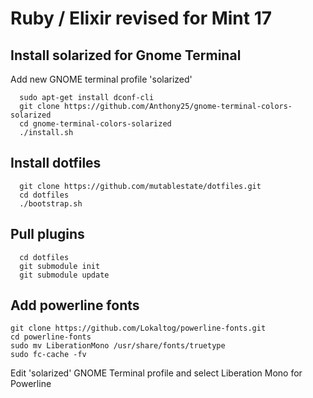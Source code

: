 Ruby / Elixir revised for Mint 17
================================
Install solarized for Gnome Terminal
------------------------------------

Add new GNOME terminal profile 'solarized'
```
  sudo apt-get install dconf-cli
  git clone https://github.com/Anthony25/gnome-terminal-colors-solarized
  cd gnome-terminal-colors-solarized
  ./install.sh
```

Install dotfiles 
----------------

```
  git clone https://github.com/mutablestate/dotfiles.git
  cd dotfiles
  ./bootstrap.sh
```

Pull plugins
------------

```
  cd dotfiles
  git submodule init
  git submodule update
```

Add powerline fonts
-------------------

```
git clone https://github.com/Lokaltog/powerline-fonts.git
cd powerline-fonts
sudo mv LiberationMono /usr/share/fonts/truetype
sudo fc-cache -fv
```
Edit 'solarized' GNOME Terminal profile and select Liberation Mono for Powerline
